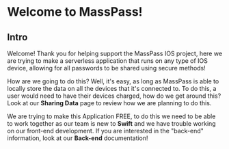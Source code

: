 # Welcome to MassPass!

## **Intro**

Welcome! Thank you for helping support the MassPass IOS project, here we are 
trying to make a serverless application that runs on any type of IOS device, allowing
for all passwords to be shared using secure methods!

How are we going to do this? Well, it's easy, as long as MassPass is able to locally store the data
on all the devices that it's connected to. To do this, a user would need to have their devices charged,
how do we get around this? Look at our **Sharing Data** page to review how we are planning to do this.

We are trying to make this Application FREE, to do this we need to be able to work together as our team is new
to **Swift** and we have trouble working on our front-end development. If you are interested in the "back-end"
information, look at our **Back-end** documentation! 

